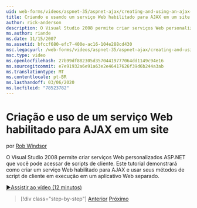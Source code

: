 ```yaml
---
uid: web-forms/videos/aspnet-35/aspnet-ajax/creating-and-using-an-ajax-enabled-web-service-in-a-web-site
title: Criando e usando um serviço Web habilitado para AJAX em um site | Microsoft Docs
author: rick-anderson
description: O Visual Studio 2008 permite criar serviços Web personalizados ASP.NET que você pode acessar de scripts de cliente. Este tutorial demonstrará como criar um AJ...
ms.author: riande
ms.date: 11/15/2007
ms.assetid: bfccf680-efc7-400e-ac16-104e288cd430
msc.legacyurl: /web-forms/videos/aspnet-35/aspnet-ajax/creating-and-using-an-ajax-enabled-web-service-in-a-web-site
msc.type: video
ms.openlocfilehash: 27b99df882305d35704419777064dd1149c94e16
ms.sourcegitcommit: e7e91932a6e91a63e2e46417626f39d6b244a3ab
ms.translationtype: MT
ms.contentlocale: pt-BR
ms.lasthandoff: 03/06/2020
ms.locfileid: "78523782"
---
```

# <a name="creating-and-using-an-ajax-enabled-web-service-in-a-web-site"></a>Criação e uso de um serviço Web habilitado para AJAX em um site

por [Rob Windsor](https://twitter.com/robwindsor)

O Visual Studio 2008 permite criar serviços Web personalizados ASP.NET que você pode acessar de scripts de cliente. Este tutorial demonstrará como criar um serviço Web habilitado para AJAX e usar seus métodos de script de cliente em execução em um aplicativo Web separado.

[&#9654;Assistir ao vídeo (12 minutos)](https://channel9.msdn.com/Blogs/ASP-NET-Site-Videos/creating-and-using-an-ajax-enabled-web-service-in-a-web-site)

> [!div class="step-by-step"]
> [Anterior](adding-ajax-functionality-to-an-existing-aspnet-page.md)
> [Próximo](aspnet-ajax-a-demonstration-of-aspnet-ajax.md)
